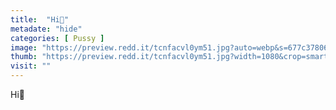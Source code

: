 ```yaml
---
title:  "Hi🥰"
metadate: "hide"
categories: [ Pussy ]
image: "https://preview.redd.it/tcnfacvl0ym51.jpg?auto=webp&s=677c3780677ef0eeaa7eed740323f0f9f04f067e"
thumb: "https://preview.redd.it/tcnfacvl0ym51.jpg?width=1080&crop=smart&auto=webp&s=cad5e060961ca1480be6049d3b3c6e290a843c42"
visit: ""
---
```

Hi🥰
